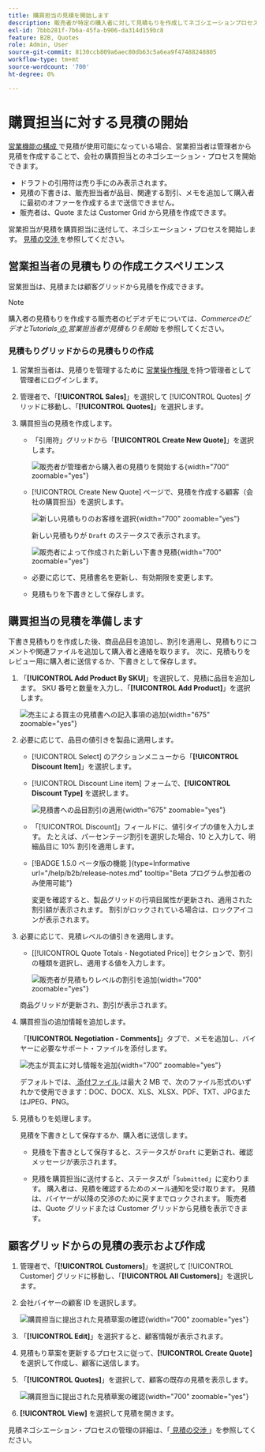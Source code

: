 ```yaml
---
title: 購買担当の見積を開始します
description: 販売者が特定の購入者に対して見積もりを作成してネゴシエーションプロセスを開始する方法を説明します。 売り手は、選択した Web サイトの会社アカウントに関連付けられている顧客に対してのみ見積もりを送信できます。
exl-id: 7bbb281f-7b6a-45fa-b906-da314d159bc8
feature: B2B, Quotes
role: Admin, User
source-git-commit: 8130ccb809a6aec80db63c5a6ea9f47488248805
workflow-type: tm+mt
source-wordcount: '700'
ht-degree: 0%

---
```


# 購買担当に対する見積の開始

[ 営業機能の構成 ](configure-quotes.md) で見積が使用可能になっている場合、営業担当者は管理者から見積を作成することで、会社の購買担当とのネゴシエーション・プロセスを開始できます。

- ドラフトの引用符は売り手にのみ表示されます。
- 見積の下書きは、販売担当者が品目、関連する割引、メモを追加して購入者に最初のオファーを作成するまで送信できません。
- 販売者は、Quote または Customer Grid から見積を作成できます。

営業担当が見積を購買担当に送付して、ネゴシエーション・プロセスを開始します。 [ 見積の交渉 ](quote-price-negotiation.md) を参照してください。

## 営業担当者の見積もりの作成エクスペリエンス

営業担当は、見積または顧客グリッドから見積を作成できます。

>[!NOTE]
>
>購入者の見積もりを作成する販売者のビデオデモについては、_CommerceのビデオとTutorials[ の ](https://experienceleague.adobe.com/docs/commerce-learn/tutorials/b2b/b2b-quote/sales-rep-initiates-quote.html) 営業担当者が見積もりを開始_ を参照してください。

### 見積もりグリッドからの見積もりの作成

1. 営業担当者は、見積りを管理するために [ 営業操作権限 ](../systems/permissions.md) を持つ管理者として管理者にログインします。

1. 管理者で、「**[!UICONTROL Sales]**」を選択して [!UICONTROL Quotes] グリッドに移動し、「**[!UICONTROL Quotes]**」を選択します。

1. 購買担当の見積を作成します。

   - 「引用符」グリッドから「**[!UICONTROL Create New Quote]**」を選択します。

     ![ 販売者が管理者から購入者の見積りを開始する ](./assets/quote-draft-from-admin.png){width="700" zoomable="yes"}

   - [!UICONTROL Create New Quote] ページで、見積を作成する顧客（会社の購買担当）を選択します。

     ![ 新しい見積もりのお客様を選択 ](./assets/quote-draft-from-admin-select-buyer.png){width="700" zoomable="yes"}

     新しい見積もりが `Draft` のステータスで表示されます。

     ![ 販売者によって作成された新しい下書き見積 ](./assets/quote-create-by-seller.png){width="700" zoomable="yes"}

   - 必要に応じて、見積書名を更新し、有効期限を変更します。

   - 見積もりを下書きとして保存します。

## 購買担当の見積を準備します

下書き見積もりを作成した後、商品品目を追加し、割引を適用し、見積もりにコメントや関連ファイルを追加して購入者と連絡を取ります。 次に、見積もりをレビュー用に購入者に送信するか、下書きとして保存します。

1. 「**[!UICONTROL Add Product By SKU]**」を選択して、見積に品目を追加します。 SKU 番号と数量を入力し、「**[!UICONTROL Add Product]**」を選択します。

   ![ 売主による買主の見積書への記入事項の追加 ](./assets/quote-draft-add-items.png){width="675" zoomable="yes"}

1. 必要に応じて、品目の値引きを製品に適用します。

   - [!UICONTROL Select] のアクションメニューから「**[!UICONTROL Discount Item]**」を選択します。

   - [!UICONTROL Discount Line item] フォームで、**[!UICONTROL Discount Type]** を選択します。

     ![ 見積書への品目割引の適用 ](./assets/quote-discount-line-item.png){width="675" zoomable="yes"}

   - 「[!UICONTROL Discount]」フィールドに、値引タイプの値を入力します。 たとえば、パーセンテージ割引を選択した場合、10 と入力して、明細品目に 10% 割引を適用します。

   - [!BADGE 1.5.0 ベータ版の機能 ]{type=Informative url="/help/b2b/release-notes.md" tooltip="Beta プログラム参加者のみ使用可能"}

     変更を確認すると、製品グリッドの行項目属性が更新され、適用された割引額が表示されます。 割引がロックされている場合は、ロックアイコンが表示されます。

1. 必要に応じて、見積レベルの値引きを適用します。

   - [[!UICONTROL Quote Totals - Negotiated Price]] セクションで、割引の種類を選択し、適用する値を入力します。

     ![ 販売者が見積もりレベルの割引を追加 ](./assets/quote-draft-total-discount.png){width="700" zoomable="yes"}

   商品グリッドが更新され、割引が表示されます。

1. 購買担当の追加情報を追加します。

   「**[!UICONTROL Negotiation - Comments]**」タブで、メモを追加し、バイヤーに必要なサポート・ファイルを添付します。

   ![ 売主が買主に対し情報を追加 ](./assets/quote-draft-add-info-for-buyer.png){width="700" zoomable="yes"}

   デフォルトでは、[ 添付ファイル ](configure-quotes.md) は最大 2 MB で、次のファイル形式のいずれかで使用できます：DOC、DOCX、XLS、XLSX、PDF、TXT、JPGまたはJPEG、PNG。

1. 見積もりを処理します。

   見積を下書きとして保存するか、購入者に送信します。

   - 見積を下書きとして保存すると、ステータスが `Draft` に更新され、確認メッセージが表示されます。

   - 見積を購買担当に送付すると、ステータスが「`Submitted`」に変わります。 購入者は、見積を確認するためのメール通知を受け取ります。 見積は、バイヤーが以降の交渉のために戻すまでロックされます。 販売者は、Quote グリッドまたは Customer グリッドから見積を表示できます。

## 顧客グリッドからの見積の表示および作成

1. 管理者で、「**[!UICONTROL Customers]**」を選択して [!UICONTROL Customer] グリッドに移動し、「**[!UICONTROL All Customers]**」を選択します。

1. 会社バイヤーの顧客 ID を選択します。

   ![ 購買担当に提出された見積草案の確認 ](./assets/quote-view-customer-quotes.png){width="700" zoomable="yes"}

1. 「**[!UICONTROL Edit]**」を選択すると、顧客情報が表示されます。

1. 見積もり草案を更新するプロセスに従って、**[!UICONTROL Create Quote]** を選択して作成し、顧客に送信します。

1. 「**[!UICONTROL Quotes]**」を選択して、顧客の既存の見積を表示します。

   ![ 購買担当に提出された見積草案の確認 ](./assets/quote-list-from-customer-information.png){width="700" zoomable="yes"}

1. **[!UICONTROL View]** を選択して見積を開きます。

見積ネゴシエーション・プロセスの管理の詳細は、「[ 見積の交渉 ](quote-price-negotiation.md)」を参照してください。
